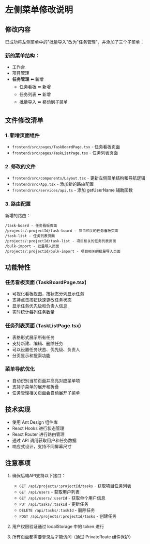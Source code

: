 # 左侧菜单修改说明

## 修改内容

已成功将左侧菜单中的"批量导入"改为"任务管理"，并添加了三个子菜单：

### 新的菜单结构：
- 工作台
- 项目管理  
- **任务管理** ⬅️ 新增
  - 任务看板 ⬅️ 新增
  - 任务列表 ⬅️ 新增
  - 批量导入 ⬅️ 移动到子菜单

## 文件修改清单

### 1. 新增页面组件
- `frontend/src/pages/TaskBoardPage.tsx` - 任务看板页面
- `frontend/src/pages/TaskListPage.tsx` - 任务列表页面

### 2. 修改的文件
- `frontend/src/components/Layout.tsx` - 更新左侧菜单结构和导航逻辑
- `frontend/src/App.tsx` - 添加新的路由配置
- `frontend/src/services/api.ts` - 添加 getUserName 辅助函数

### 3. 路由配置

新增的路由：
```
/task-board - 任务看板页面
/projects/:projectId/task-board - 项目相关的任务看板页面
/task-list - 任务列表页面  
/projects/:projectId/task-list - 项目相关的任务列表页面
/bulk-import - 批量导入页面
/projects/:projectId/bulk-import - 项目相关的批量导入页面
```

## 功能特性

### 任务看板页面 (TaskBoardPage.tsx)
- 可视化看板视图，按状态分列显示任务
- 支持点击按钮快速更改任务状态
- 显示任务优先级和负责人信息
- 实时统计每列任务数量

### 任务列表页面 (TaskListPage.tsx)  
- 表格形式展示所有任务
- 支持新建、编辑、删除任务
- 可以设置任务状态、优先级、负责人
- 分页显示和搜索功能

### 菜单导航优化
- 自动识别当前页面并高亮对应菜单项
- 支持子菜单的展开和折叠
- 任务管理相关页面会自动展开子菜单

## 技术实现

- 使用 Ant Design 组件库
- React Hooks 进行状态管理
- React Router 进行路由管理
- 通过 API 调用获取用户和任务数据
- 响应式设计，支持不同屏幕尺寸

## 注意事项

1. 确保后端API支持以下接口：
   - `GET /api/projects/:projectId/tasks` - 获取项目任务列表
   - `GET /api/users` - 获取用户列表
   - `GET /api/users/:userId` - 获取单个用户信息
   - `PUT /api/tasks/:taskId` - 更新任务
   - `DELETE /api/tasks/:taskId` - 删除任务
   - `POST /api/projects/:projectId/tasks` - 创建任务

2. 用户权限验证通过 localStorage 中的 token 进行

3. 所有页面都需要登录后才能访问（通过 PrivateRoute 组件保护）
